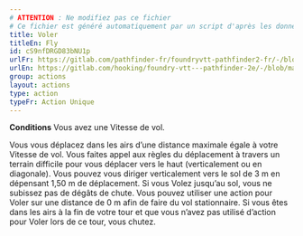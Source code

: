 ```yaml
---
# ATTENTION : Ne modifiez pas ce fichier
# Ce fichier est généré automatiquement par un script d'après les données du module Foundry VTT officiel et de sa traduction
title: Voler
titleEn: Fly
id: cS9nfDRGD83bNU1p
urlFr: https://gitlab.com/pathfinder-fr/foundryvtt-pathfinder2-fr/-/blob/master/data/actions/cS9nfDRGD83bNU1p.htm
urlEn: https://gitlab.com/hooking/foundry-vtt---pathfinder-2e/-/blob/master/packs/data/actions.db/fly.json
group: actions
layout: actions
type: action
typeFr: Action Unique
---
```

**Conditions** Vous avez une Vitesse de vol.

Vous vous déplacez dans les airs d’une distance maximale égale à votre Vitesse de vol. Vous faites appel aux règles du déplacement à travers un terrain difficile pour vous déplacer vers le haut (verticalement ou en diagonale). Vous pouvez vous diriger verticalement vers le sol de 3 m en dépensant 1,50 m de déplacement. Si vous Volez jusqu’au sol, vous ne subissez pas de dégâts de chute. Vous pouvez utiliser une action pour Voler sur une distance de 0 m afin de faire du vol stationnaire. Si vous êtes dans les airs à la fin de votre tour et que vous n’avez pas utilisé d’action pour Voler lors de ce tour, vous chutez.
